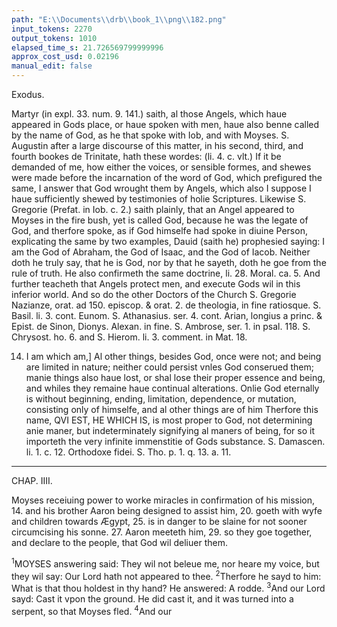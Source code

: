 ```yaml
---
path: "E:\\Documents\\drb\\book_1\\png\\182.png"
input_tokens: 2270
output_tokens: 1010
elapsed_time_s: 21.726569799999996
approx_cost_usd: 0.02196
manual_edit: false
---
```

Exodus.

Martyr (in expl. 33. num. 9. 141.) saith, al those Angels, which haue appeared in Gods place, or haue spoken with men, haue also benne called by the name of God, as he that spoke with Iob, and with Moyses. S. Augustin after a large discourse of this matter, in his second, third, and fourth bookes de Trinitate, hath these wordes: (li. 4. c. vlt.) If it be demanded of me, how either the voices, or sensible formes, and shewes were made before the incarnation of the word of God, which prefigured the same, I answer that God wrought them by Angels, which also I suppose I haue sufficiently shewed by testimonies of holie Scriptures. Likewise S. Gregorie (Prefat. in Iob. c. 2.) saith plainly, that an Angel appeared to Moyses in the fire bush, yet is called God, because he was the legate of God, and therfore spoke, as if God himselfe had spoke in diuine Person, explicating the same by two examples, Dauid (saith he) prophesied saying: I am the God of Abraham, the God of Isaac, and the God of Iacob. Neither doth he truly say, that he is God, nor by that he sayeth, doth he goe from the rule of truth. He also confirmeth the same doctrine, li. 28. Moral. ca. 5. And further teacheth that Angels protect men, and execute Gods wil in this inferior world. And so do the other Doctors of the Church S. Gregorie Nazianze, orat. ad 150. episcop. & orat. 2. de theologia, in fine ratiosque. S. Basil. li. 3. cont. Eunom. S. Athanasius. ser. 4. cont. Arian, longius a princ. & Epist. de Sinon, Dionys. Alexan. in fine. S. Ambrose, ser. 1. in psal. 118. S. Chrysost. ho. 6. and S. Hierom. li. 3. comment. in Mat. 18.

[^1]: God executeth his wil by angels.

14. I am which am,] Al other things, besides God, once were not; and being are limited in nature; neither could persist vnles God conserued them; manie things also haue lost, or shal lose their proper essence and being, and whiles they remaine haue continual alterations. Onlie God eternally is without beginning, ending, limitation, dependence, or mutation, consisting only of himselfe, and al other things are of him Therfore this name, QVI EST, HE WHICH IS, is most proper to God, not determining anie maner, but indeterminately signifying al maners of being, for so it importeth the very infinite immenstitie of Gods substance. S. Damascen. li. 1. c. 12. Orthodoxe fidei. S. Tho. p. 1. q. 13. a. 11.

[^2]: The most proper name of God is, HE WHICH IS.

<hr>

CHAP. IIII.

Moyses receiuing power to worke miracles in confirmation of his mission, 14. and his brother Aaron being designed to assist him, 20. goeth with wyfe and children towards Ægypt, 25. is in danger to be slaine for not sooner circumcising his sonne. 27. Aaron meeteth him, 29. so they goe together, and declare to the people, that God wil deliuer them.

<sup>1</sup>MOYSES answering said: They wil not beleue me, nor heare my voice, but they wil say: Our Lord hath not appeared to thee. <sup>2</sup>Therfore he sayd to him: What is that thou holdest in thy hand? He answered: A rodde. <sup>3</sup>And our Lord sayd: Cast it vpon the ground. He did cast it, and it was turned into a serpent, so that Moyses fled. <sup>4</sup>And our